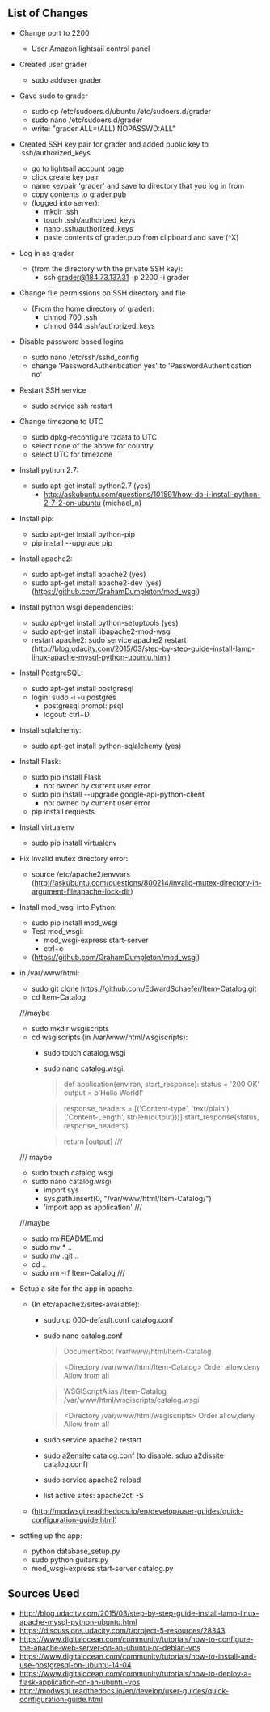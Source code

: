 List of Changes
---------------
* Change port to 2200
	- User Amazon lightsail control panel
* Created user grader
	- sudo adduser grader
* Gave sudo to grader
	- sudo cp /etc/sudoers.d/ubuntu /etc/sudoers.d/grader
	- sudo nano /etc/sudoers.d/grader
	- write: "grader ALL=(ALL) NOPASSWD:ALL"
* Created SSH key pair for grader and added public key to .ssh/authorized_keys
	- go to lightsail account page
	- click create key pair
	- name keypair 'grader' and save to directory that you log in from
	- copy contents to grader.pub
	- (logged into server):
		- mkdir .ssh
		- touch .ssh/authorized_keys
		- nano .ssh/authorized_keys
		- paste contents of grader.pub from clipboard and save (^X)
* Log in as grader
	- (from the directory with the private SSH key):
		- ssh grader@184.73.137.31 -p 2200 -i grader
* Change file permissions on SSH directory and file
	- (From the home directory of grader):
		- chmod 700 .ssh
		- chmod 644 .ssh/authorized_keys
* Disable password based logins
	- sudo nano /etc/ssh/sshd_config
	- change 'PasswordAuthentication yes' to 'PasswordAuthentication no'
* Restart SSH service
	- sudo service ssh restart
* Change timezone to UTC
	- sudo dpkg-reconfigure tzdata to UTC
	- select none of the above for country
	- select UTC for timezone
* Install python 2.7:
	- sudo apt-get install python2.7 (yes)
		- http://askubuntu.com/questions/101591/how-do-i-install-python-2-7-2-on-ubuntu (michael_n)
* Install pip:
	- sudo apt-get install python-pip
	- pip install --upgrade pip
* Install apache2:
	- sudo apt-get install apache2 (yes)
	- sudo apt-get install apache2-dev (yes) (https://github.com/GrahamDumpleton/mod_wsgi)
* Install python wsgi dependencies:
	- sudo apt-get install python-setuptools (yes)
	- sudo apt-get install libapache2-mod-wsgi
	- restart apache2: sudo service apache2 restart (http://blog.udacity.com/2015/03/step-by-step-guide-install-lamp-linux-apache-mysql-python-ubuntu.html)
* Install PostgreSQL:
	- sudo apt-get install postgresql
	- login: sudo -i -u postgres
		- postgresql prompt: psql
		- logout: ctrl+D
* Install sqlalchemy:
	- sudo apt-get install python-sqlalchemy (yes)
* Install Flask:
	- sudo pip install Flask
		- not owned by current user error
	- sudo pip install --upgrade google-api-python-client
		- not owned by current user error
	- pip install requests
* Install virtualenv
	- sudo pip install virtualenv
* Fix Invalid mutex directory error:
	- source /etc/apache2/envvars	(http://askubuntu.com/questions/800214/invalid-mutex-directory-in-argument-fileapache-lock-dir)
* Install mod_wsgi into Python:
	- sudo pip install mod_wsgi
	- Test mod_wsgi:
		- mod_wsgi-express start-server
		- ctrl+c
	- (https://github.com/GrahamDumpleton/mod_wsgi)
* in /var/www/html:
	- sudo git clone https://github.com/EdwardSchaefer/Item-Catalog.git
	- cd Item-Catalog

	///maybe
	- sudo mkdir wsgiscripts
	- cd wsgiscripts
	(in /var/www/html/wsgiscripts):
		- sudo touch catalog.wsgi
		- sudo nano catalog.wsgi:
			>def application(environ, start_response):
		    >status = '200 OK'
		    >output = b'Hello World!'

		    >response_headers = [('Content-type', 'text/plain'),
		    >                    ('Content-Length', str(len(output)))]
		    >start_response(status, response_headers)

		    >return [output]
	///

	/// maybe
	- sudo touch catalog.wsgi
	- sudo nano catalog.wsgi
		- import sys
		- sys.path.insert(0, "/var/www/html/Item-Catalog/")
		- 'import app as application'
	///

	///maybe
	- sudo rm README.md
	- sudo mv * ..
	- sudo mv .git ..
	- cd ..
	- sudo rm -rf Item-Catalog
	///

* Setup a site for the app in apache:
	- (In etc/apache2/sites-available):
		- sudo cp 000-default.conf catalog.conf
		- sudo nano catalog.conf
			>DocumentRoot /var/www/html/Item-Catalog

			><Directory /var/www/html/Item-Catalog>
			>	Order allow,deny
			>	Allow from all
			></Directory>

			>WSGIScriptAlias /Item-Catalog /var/www/html/wsgiscripts/catalog.wsgi

			><Directory /var/www/html/wsgiscripts>
			>	Order allow,deny
			>	Allow from all
			></Directory>

		- sudo service apache2 restart
		- sudo a2ensite catalog.conf
			(to disable: sduo a2dissite catalog.conf)
		- sudo service apache2 reload
		- list active sites: apache2ctl -S

	- (http://modwsgi.readthedocs.io/en/develop/user-guides/quick-configuration-guide.html)

* setting up the app:
	- python database_setup.py
	- sudo python guitars.py
	- mod_wsgi-express start-server catalog.py

Sources Used
------------

* http://blog.udacity.com/2015/03/step-by-step-guide-install-lamp-linux-apache-mysql-python-ubuntu.html
* https://discussions.udacity.com/t/project-5-resources/28343
* https://www.digitalocean.com/community/tutorials/how-to-configure-the-apache-web-server-on-an-ubuntu-or-debian-vps
* https://www.digitalocean.com/community/tutorials/how-to-install-and-use-postgresql-on-ubuntu-14-04
* https://www.digitalocean.com/community/tutorials/how-to-deploy-a-flask-application-on-an-ubuntu-vps
* http://modwsgi.readthedocs.io/en/develop/user-guides/quick-configuration-guide.html